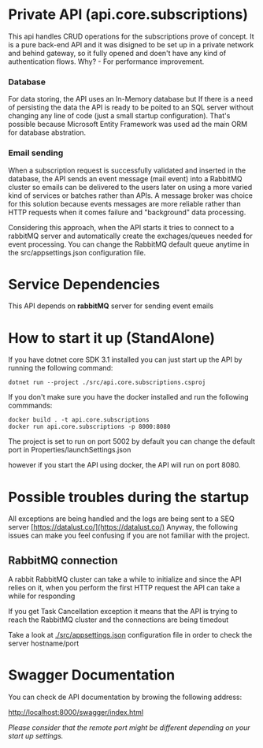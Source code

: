 # Private API (api.core.subscriptions)

This api handles CRUD operations for the subscriptions prove of concept.
It is a pure back-end API and it was disigned to be set up in a private network and behind gateway, so it fully opened and doen't have any kind of authentication flows. Why? - For performance improvement.

### Database

For data storing, the API uses an In-Memory database but If there is a need of persisting the data the API is ready to be poited to an SQL server without changing any line of code (just a small startup configuration).
That's possible because Microsoft Entity Framework was used ad the main ORM for database abstration.

### Email sending

When a subscription request is successfully validated and inserted in the database, the API sends an event message (mail event) into a RabbitMQ cluster so emails can be delivered to the users later on using a more varied kind of services or batches rather than APIs.
A message broker was choice for this solution because events messages are more reliable rather than HTTP requests when it comes failure and "background" data processing.

Considering this approach, when the API starts it tries to connect to a rabbitMQ server and automatically create the exchages/queues  needed for event processing.
You can change the RabbitMQ default queue anytime in the src/appsettings.json configuration file.

# Service Dependencies

This API depends on **rabbitMQ** server for sending event emails 


# How to start it up (StandAlone)

If you have dotnet core SDK 3.1 installed you can just start up the API by running the following command:
```shell
dotnet run --project ./src/api.core.subscriptions.csproj
```

If you don't make sure you have the docker installed and run the following commmands:
```shell
docker build . -t api.core.subscriptions
docker run api.core.subscriptions -p 8000:8080
```
The project is set to run on port 5002 by default
you can change the default port in Properties/launchSettings.json

however if you start the API using docker, the API will run on port 8080.

# Possible troubles during the startup

All exceptions are being handled and the logs are being sent to a SEQ server [https://datalust.co/](https://datalust.co/)
Anyway, the following issues can make you feel confusing if you are not familiar with the project.

## RabbitMQ connection

A rabbit RabbitMQ cluster can take a while to initialize and since the API relies on it, when you perform the first HTTP request the API can take a while for responding

If you get Task Cancellation exception it means that the API is trying to reach the RabbitMQ cluster and the connections are being timedout

Take a look at [./src/appsettings.json](./src/appsettings.json) configuration file in order to check the server hostname/port 

# Swagger Documentation

You can check de API documentation by browing the following address:

[http://localhost:8000/swagger/index.html](http://localhost:8000/swagger/index.html])

*Please consider that the remote port might be different depending on your start up settings.*
